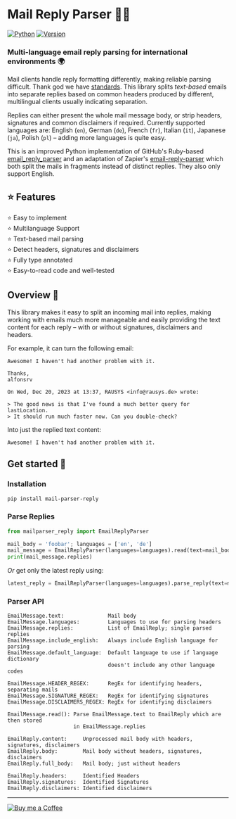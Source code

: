 # Mail Reply Parser 📧🐍 

[![Python](https://img.shields.io/badge/Made%20with-Python%203.x-blue.svg?style=flat-square&logo=Python&logoColor=white)](https://www.python.org/) 
[![Version](https://img.shields.io/badge/Version-1.2-dc2f02.svg?style=flat-square&logoColor=white)](https://github.com/alfonsrv/mail-parser-reply)


### Multi-language email reply parsing for international environments 🌍

Mail clients handle reply formatting differently, making reliable parsing difficult. Thank god we have 
[standards](https://xkcd.com/927/).  This library splits *text-based* emails into separate replies based on common 
headers produced by different, multilingual clients usually indicating separation.

Replies can either present the whole mail message body, or strip headers, signatures and common disclaimers if required. 
Currently supported languages are: English (`en`), German (`de`), French (`fr`), Italian (`it`), Japanese (`ja`), Polish (`pl`) – 
adding more languages is quite easy.

This is an improved Python implementation of GitHub's Ruby-based [email_reply_parser](https://github.com/github/email_reply_parser/) 
and an adaptation of Zapier's [email-reply-parser](https://github.com/zapier/email-reply-parser) which both split the 
mails in fragments instead of distinct replies. They also only support English.


## ⭐ Features

⭐ Easy to implement  
⭐ Multilanguage Support  
⭐ Text-based mail parsing  
⭐ Detect headers, signatures and disclaimers  
⭐ Fully type annotated  
⭐ Easy-to-read code and well-tested  


## Overview 🔭

This library makes it easy to split an incoming mail into replies, making working with emails much more manageable
and easily providing the text content for each reply – with or without signatures, disclaimers and headers.

For example, it can turn the following email:

```
Awesome! I haven't had another problem with it.

Thanks,
alfonsrv

On Wed, Dec 20, 2023 at 13:37, RAUSYS <info@rausys.de> wrote:

> The good news is that I've found a much better query for lastLocation.
> It should run much faster now. Can you double-check?
```

Into just the replied text content:

```
Awesome! I haven't had another problem with it.
```


## Get started 👾

### Installation

```bash
pip install mail-parser-reply
```

### Parse Replies

```python
from mailparser_reply import EmailReplyParser

mail_body = 'foobar'; languages = ['en', 'de']
mail_message = EmailReplyParser(languages=languages).read(text=mail_body)
print(mail_message.replies)
```

*Or* get only the latest reply using:

```python
latest_reply = EmailReplyParser(languages=languages).parse_reply(text=mail_body)
```


### Parser API

```
EmailMessage.text:              Mail body
EmailMessage.languages:         Languages to use for parsing headers
EmailMessage.replies:           List of EmailReply; single parsed replies
EmailMessage.include_english:   Always include English language for parsing
EmailMessage.default_language:  Default language to use if language dictionary 
                                doesn't include any other language codes

EmailMessage.HEADER_REGEX:      RegEx for identifying headers, separating mails
EmailMessage.SIGNATURE_REGEX:   RegEx for identifying signatures
EmailMessage.DISCLAIMERS_REGEX: RegEx for identifying disclaimers

EmailMessage.read(): Parse EmailMessage.text to EmailReply which are then stored 
                     in EmailMessage.replies
```

```
EmailReply.content:     Unprocessed mail body with headers, signatures, disclaimers
EmailReply.body:        Mail body without headers, signatures, disclaimers
EmailReply.full_body:   Mail body; just without headers

EmailReply.headers:     Identified Headers
EmailReply.signatures:  Identified Signatures
EmailReply.disclaimers: Identified disclaimers
```



---

[![Buy me a Coffee](https://www.buymeacoffee.com/assets/img/custom_images/orange_img.png)](https://www.buymeacoffee.com/alfonsrv)  
